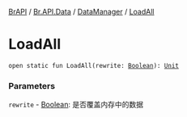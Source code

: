 [BrAPI](../../index.md) / [Br.API.Data](../index.md) / [DataManager](index.md) / [LoadAll](./-load-all.md)

# LoadAll

`open static fun LoadAll(rewrite: `[`Boolean`](https://kotlinlang.org/api/latest/jvm/stdlib/kotlin/-boolean/index.html)`): `[`Unit`](https://kotlinlang.org/api/latest/jvm/stdlib/kotlin/-unit/index.html)

### Parameters

`rewrite` - [Boolean](https://kotlinlang.org/api/latest/jvm/stdlib/kotlin/-boolean/index.html): 是否覆盖内存中的数据